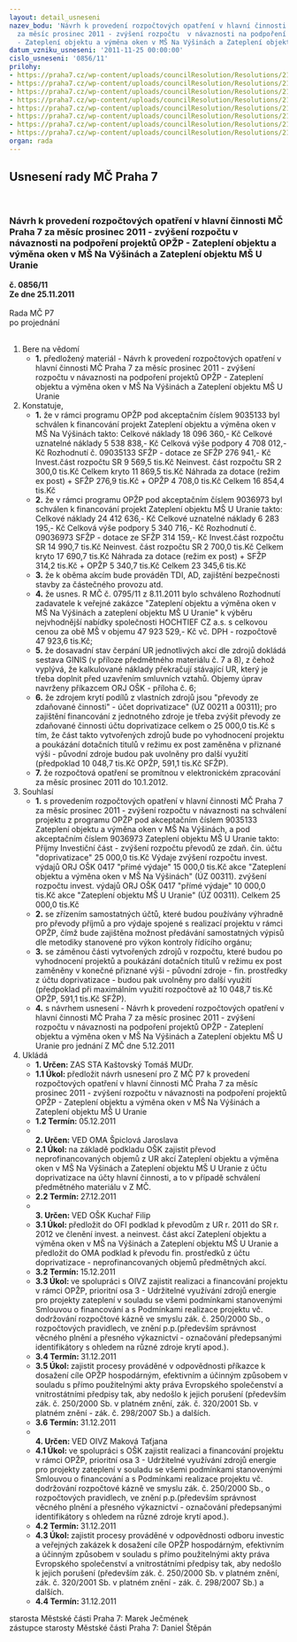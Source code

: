 ```yaml
---
layout: detail_usneseni
nazev_bodu: 'Návrh k provedení rozpočtových opatření v hlavní činnosti  MČ Praha 7
  za měsíc prosinec 2011 - zvýšení rozpočtu  v návaznosti na podpoření projektů  OPŽP
  - Zateplení objektu a výměna oken v MŠ Na Výšinách a Zateplení objektu MŠ U Uranie   '
datum_vzniku_usneseni: '2011-11-25 00:00:00'
cislo_usneseni: '0856/11'
prilohy:
- https://praha7.cz/wp-content/uploads/councilResolution/Resolutions/21169/55-11-(1)programop%c5%bep_nav%c3%bd%c5%a1in%c3%a1ch.pdf
- https://praha7.cz/wp-content/uploads/councilResolution/Resolutions/21169/55-11-(2)rozh09035133sf%c5%bep.pdf
- https://praha7.cz/wp-content/uploads/councilResolution/Resolutions/21169/55-11-(3)programop%c5%bepu_uranie.pdf
- https://praha7.cz/wp-content/uploads/councilResolution/Resolutions/21169/55-11-(4)rozh09036973sf%c5%bep.pdf
- https://praha7.cz/wp-content/uploads/councilResolution/Resolutions/21169/55-11-usneseni0795_11r.doc
- https://praha7.cz/wp-content/uploads/councilResolution/Resolutions/21169/55-11-(7)sestavaginis_v%c3%bd%c5%a1iny0001.pdf
- https://praha7.cz/wp-content/uploads/councilResolution/Resolutions/21169/55-11-(8)sestavaginis_uranie0001.pdf
- https://praha7.cz/wp-content/uploads/councilResolution/Resolutions/21169/55-11-nazaop%c5%bepzatepla.doc
organ: rada
---
```

<div id="ucUsn_pList" class="usn">
	<span><h2>Usnesení rady MČ Praha 7 </h2>
<br></span><div class="standBody">
<span><h3>Návrh k provedení rozpočtových opatření v hlavní činnosti  MČ Praha 7 za měsíc prosinec 2011 - zvýšení rozpočtu  v návaznosti na podpoření projektů  OPŽP - Zateplení objektu a výměna oken v MŠ Na Výšinách a Zateplení objektu MŠ U Uranie   </h3></span><div class="center">
		<strong>č. 0856/11</strong><br>
	</div>
<div class="center">
		<strong>Ze dne 25.11.2011</strong><br><br>
	</div>Rada MČ P7<br> po projednání<br><br><ol>
<li>Bere na vědomí<ul><li>
<strong>1.</strong> předložený materiál - Návrh k provedení rozpočtových opatření v hlavní činnosti  MČ Praha 7 za měsíc prosinec 2011 - zvýšení rozpočtu  v návaznosti na podpoření projektů  OPŽP - Zateplení objektu a výměna oken v MŠ Na Výšinách a Zateplení objektu MŠ U Uranie   </li></ul>
</li>
<li>Konstatuje,<ul>
<li>
<strong>1.</strong> že v rámci programu OPŽP pod akceptačním číslem 9035133 byl schválen k financování projekt Zateplení objektu a výměna oken v MŠ Na Výšinách takto: Celkové náklady                                                      18 096 360,- Kč                       Celkové uznatelné náklady                                        5 538 838,- Kč                            Celková výše podpory                                               4 708 012,- Kč                          Rozhodnutí  č. 09035133 SFŽP -  dotace ze SFŽP      276 941,- Kč                             Invest.část rozpočtu                                           SR    9 569,5 tis.Kč                        Neinvest. část rozpočtu                                      SR    2 300,0 tis.Kč                           Celkem kryto                                                            11 869,5 tis.Kč                           Náhrada za dotace (režim ex post)                                                                                 + SFŽP                                                                           276,9 tis.Kč                            + OPŽP                                                                        4 708,0 tis.Kč                             Celkem                                                                       16 854,4 tis.Kč</li>
<li>
<strong>2.</strong> že v rámci programu OPŽP pod akceptačním číslem 9036973 byl schválen k financování projekt Zateplení objektu MŠ U Uranie takto:                                         Celkové náklady                                                       24 412 636,- Kč                      Celkové uznatelné náklady                                         6 283 195,- Kč                        Celková výše podpory                                                 5 340 716,- Kč               Rozhodnutí č. 09036973 SFŽP - dotace ze SFŽP          314 159,- Kč                        Invest.část rozpočtu                                              SR  14 990,7 tis.Kč                Neinvest. část rozpočtu                                         SR    2 700,0 tis.Kč                     Celkem kryto                                                               17 690,7 tis.Kč                     Náhrada za dotace (režim ex post)                                                                             + SFŽP                                                                              314,2 tis.Kč                                    + OPŽP                                                                           5 340,7 tis.Kč                      Celkem                                                                          23 345,6 tis.Kč</li>
<li>
<strong>3.</strong> že k oběma akcím bude prováděn TDI, AD, zajištění bezpečnosti stavby za částečného provozu atd.   </li>
<li>
<strong>4.</strong> že usnes. R MČ č. 0795/11 z 8.11.2011 bylo schváleno Rozhodnutí zadavatele k veřejné zakázce "Zateplení objektu a výměna oken v MŠ Na Výšinách a zateplení objektu MŠ U Uranie" k výběru nejvhodnější nabídky společnosti HOCHTIEF CZ a.s. s celkovou cenou za obě MŠ v objemu 47 923 529,- Kč vč. DPH - rozpočtově 47 923,6 tis.Kč;</li>
<li>
<strong>5.</strong> že dosavadní stav čerpání UR jednotlivých akcí dle zdrojů dokládá sestava GINIS (v příloze předmětného materiálu č. 7 a 8), z čehož vyplývá, že kalkulované náklady překračují stávající UR, který je třeba doplnit před uzavřením smluvních vztahů. Objemy úprav navrženy příkazcem ORJ OŠK - příloha č. 6; </li>
<li>
<strong>6.</strong> že zdrojem krytí podílů z vlastních zdrojů jsou "převody ze zdaňované činnosti" - účet doprivatizace" (ÚZ 00211 a 00311); pro zajištění financování z jednotného zdroje je třeba zvýšit převody ze zdaňované činnosti účtu doprivatizace celkem o 25 000,0 tis.Kč s tím, že část takto vytvořených zdrojů bude po vyhodnocení projektu a poukázání dotačních titulů v režimu ex post zaměněna v přiznané výši - původní zdroje budou pak uvolněny pro další využití (předpoklad 10 048,7 tis.Kč OPŽP, 591,1 tis.Kč SFŽP). </li>
<li>
<strong>7.</strong> že rozpočtová opatření se promítnou v elektronickém zpracování za měsíc prosinec 2011 do 10.1.2012.</li>
</ul>
</li>
<li>Souhlasí<ul>
<li>
<strong>1.</strong> s provedením  rozpočtových opatření v hlavní činnosti  MČ Praha 7 za měsíc prosinec 2011 - zvýšení rozpočtu v návaznosti na schválení projektu z programu OPŽP pod akceptačním číslem 9035133 Zateplení objektu a výměna oken v MŠ Na Výšinách, a pod akceptačním číslem 9036973 Zateplení objektu MŠ U Uranie takto:                                                                                                                                Příjmy                                                                                                                       Investiční část                                                                                                                       - zvýšení rozpočtu převodů ze zdaň. čin. účtu "doprivatizace"      25 000,0 tis.Kč Výdaje                                                                                                                                                   zvýšení rozpočtu invest. výdajů ORJ OŠK 0417 "přímé výdaje"   15 000,0 tis.Kč  akce  "Zateplení objektu a výměna oken v MŠ Na Výšinách" (ÚZ 00311).   zvýšení rozpočtu invest.  výdajů ORJ OŠK 0417 "přímé výdaje"   10 000,0 tis.Kč akce  "Zateplení objektu  MŠ U Uranie" (ÚZ 00311).                                                    Celkem                                                                                               25 000,0 tis.Kč     </li>
<li>
<strong>2.</strong> se zřízením samostatných účtů, které budou používány výhradně pro převody příjmů a  pro výdaje spojené s realizací projektu v rámci OPŽP, čímž bude zajištěna možnost předávání samostatných výpisů dle metodiky  stanovené pro výkon kontroly  řídícího orgánu;</li>
<li>
<strong>3.</strong> se záměnou části  vytvořených zdrojů v rozpočtu, které budou po vyhodnocení projektů a poukázání dotačních titulů v režimu ex post zaměněny v konečné přiznané výši - původní zdroje  - fin. prostředky z účtu doprivatizace - budou pak uvolněny pro další využití (předpoklad při maximálním využití rozpočtově až  10 048,7 tis.Kč OPŽP, 591,1 tis.Kč SFŽP).</li>
<li>
<strong>4.</strong> s návrhem  usnesení - Návrh k provedení rozpočtových opatření v hlavní činnosti  MČ Praha 7 za měsíc prosinec 2011 - zvýšení rozpočtu v návaznosti na podpoření projektů OPŽP - Zateplení objektu a výměna oken v MŠ Na Výšinách a Zateplení objektu MŠ U Uranie pro jednání Z MČ dne 5.12.2011 </li>
</ul>
</li>
<li>Ukládá<ul>
<li>
<strong>1. Určen: </strong>ZAS STA Kaštovský Tomáš MUDr.</li>
<li>
<strong>1.1 Úkol: </strong>předložit návrh usnesení pro Z MČ P7 k provedení rozpočtových opatření v hlavní činnosti MČ Praha 7 za měsíc prosinec 2011 - zvýšení rozpočtu v návaznosti na podpoření projektů OPŽP - Zateplení objektu a výměna oken v MŠ Na Výšinách a Zateplení objektu MŠ U Uranie</li>
<li>
<strong>1.2 Termín: </strong>05.12.2011</li>
<li>
<strong><br>2. Určen: </strong>VED OMA Špiclová Jaroslava</li>
<li>
<strong>2.1 Úkol: </strong>na základě podkladu OŠK zajistit převod neprofinancovaných objemů z UR akcí Zateplení objektu a výměna oken v MŠ Na Výšinách a Zateplení objektu MŠ U Uranie z účtu doprivatizace na účty hlavní činnosti, a to v případě schválení předmětného materiálu v Z MČ.</li>
<li>
<strong>2.2 Termín: </strong>27.12.2011</li>
<li>
<strong><br>3. Určen: </strong>VED OŠK Kuchař Filip</li>
<li>
<strong>3.1 Úkol: </strong>předložit do OFI podklad k převodům z UR r. 2011 do SR r. 2012 ve členění invest. a neinvest. část akcí Zateplení objektu a výměna oken v MŠ na Výšinách a Zateplení objektu MŠ U Uranie a předložit do OMA podklad k převodu fin. prostředků z účtu doprivatizace - neprofinancovaných objemů předmětných akcí. </li>
<li>
<strong>3.2 Termín: </strong>15.12.2011</li>
<li>
<strong>3.3 Úkol: </strong>ve spolupráci s OIVZ zajistit realizaci a financování projektu v rámci OPŽP, prioritní osa 3 - Udržitelné využívání zdrojů energie pro projekty zateplení  v souladu se všemi podmínkami stanovenými Smlouvou o financování a s Podmínkami realizace projektu vč. dodržování rozpočtové kázně ve smyslu zák. č. 250/2000 Sb., o rozpočtových pravidlech, ve znění p.p.(především správnost věcného plnění a přesného výkaznictví - označování předepsanými identifikátory s ohledem na různé zdroje krytí apod.).</li>
<li>
<strong>3.4 Termín: </strong>31.12.2011</li>
<li>
<strong>3.5 Úkol: </strong>zajistit procesy prováděné v odpovědnosti příkazce k dosažení cíle OPŽP hospodárným, efektivním a účinným způsobem v souladu s přímo použitelnými akty práva Evropského společenství a  vnitrostátními předpisy tak, aby nedošlo k jejich porušení (především zák. č. 250/2000 Sb. v platném znění, zák. č. 320/2001 Sb. v platném znění - zák. č. 298/2007 Sb.) a dalších.</li>
<li>
<strong>3.6 Termín: </strong>31.12.2011</li>
<li>
<strong><br>4. Určen: </strong>VED OIVZ Maková Taťjana</li>
<li>
<strong>4.1 Úkol: </strong>ve spolupráci s OŠK zajistit realizaci a financování projektu v rámci OPŽP, prioritní osa 3 - Udržitelné využívání zdrojů energie pro projekty zateplení  v souladu se všemi podmínkami stanovenými Smlouvou o financování a s Podmínkami realizace projektu vč. dodržování rozpočtové kázně ve smyslu zák. č. 250/2000 Sb., o rozpočtových pravidlech, ve znění p.p.(především správnost věcného plnění a přesného výkaznictví - označování předepsanými identifikátory s ohledem na různé zdroje krytí apod.). </li>
<li>
<strong>4.2 Termín: </strong>31.12.2011</li>
<li>
<strong>4.3 Úkol: </strong>zajistit procesy prováděné v odpovědnosti odboru investic a veřejných zakázek  k dosažení cíle OPŽP hospodárným, efektivním a účinným způsobem v souladu s přímo použitelnými akty práva Evropského společenství a  vnitrostátními předpisy tak, aby nedošlo k jejich porušení (především zák. č. 250/2000 Sb. v platném znění, zák. č. 320/2001 Sb. v platném znění - zák. č. 298/2007 Sb.) a dalších. </li>
<li>
<strong>4.4 Termín: </strong>31.12.2011</li>
</ul>
</li>
</ol>starosta Městské části Praha 7: Marek Ječmének<br>zástupce starosty Městské části Praha 7: Daniel Štěpán 
</div>
</div>
